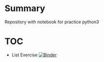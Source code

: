 # Summary

Repository with notebook for practice python3

# TOC

- List Exercise [![Binder](https://mybinder.org/badge_logo.svg)](https://mybinder.org/v2/gh/phsontung/python3-practice-notebook/master?filepath=notebooks%2FLists.ipynb)
